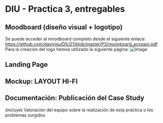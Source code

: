 # DIU - Practica 3, entregables

## Moodboard (diseño visual + logotipo)   

Se puede acceder al moodboard completo desde el siguiente enlace: https://github.com/daviyisu/DIU21/blob/master/P3/moonboard_acogavi.pdf
Para la creación del logo hemos utilizado la siguiente página: 
![image](https://user-images.githubusercontent.com/13659814/118670375-d9de6280-b7f6-11eb-896f-8465644d7afe.png)


## Landing Page


## Mockup: LAYOUT HI-FI


## Documentación: Publicación del Case Study


(incluye) Valoración del equipo sobre la realización de esta práctica o los problemas surgidos
 
